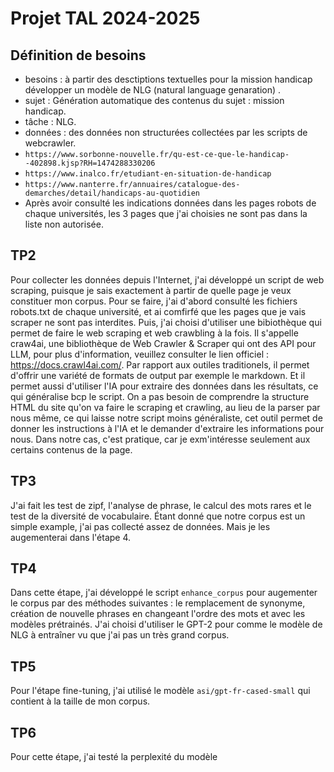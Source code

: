 # Projet TAL 2024-2025
## Définition de besoins
- besoins : à partir des desctiptions textuelles pour la mission handicap développer un modèle de NLG (natural language genaration) .
- sujet : Génération automatique des contenus du sujet : mission handicap.
- tâche : NLG.
- données : des données non structurées collectées par les scripts de webcrawler.
- `https://www.sorbonne-nouvelle.fr/qu-est-ce-que-le-handicap--402898.kjsp?RH=1474288330206`
- `https://www.inalco.fr/etudiant-en-situation-de-handicap`
- `https://www.nanterre.fr/annuaires/catalogue-des-demarches/detail/handicaps-au-quotidien`
- Après avoir consulté les indications données dans les pages robots de chaque universités, les 3 pages que j'ai choisies ne sont pas dans la liste non autorisée.
## TP2
Pour collecter les données depuis l'Internet, j'ai développé un script de web scraping, puisque je sais exactement à partir de quelle page je veux constituer mon corpus. Pour se faire, j'ai d'abord consulté les fichiers robots.txt de chaque université, et ai comfirfé que les pages que je vais scraper ne sont pas interdites. Puis, j'ai choisi d'utiliser une bibiothèque qui permet de faire le web scraping et web crawbling à la fois. Il s'appelle craw4ai, une bibliothèque de Web Crawler & Scraper qui ont des API pour LLM, pour plus d'information, veuillez consulter le lien officiel : https://docs.crawl4ai.com/. Par rapport aux outiles traditionels, il permet d'offrir une variété de formats de output par exemple le markdown. Et il permet aussi d'utiliser l'IA pour extraire des données dans les résultats, ce qui généralise bcp le script. On a pas besoin de comprendre la structure HTML du site qu'on va faire le scraping et crawling, au lieu de la parser par nous même, ce qui laisse notre script moins généraliste, cet outil permet de donner les instructions à l'IA et le demander d'extraire les informations pour nous. Dans notre cas, c'est pratique, car je exm'intéresse seulement aux certains contenus de la page.
## TP3
J'ai fait les test de zipf, l'analyse de phrase, le calcul des mots rares et le test de la diversité de vocabulaire. Étant donné que notre corpus est un simple example, j'ai pas collecté assez de données. Mais je les augementerai dans l'étape 4.
## TP4
Dans cette étape, j'ai développé le script `enhance_corpus` pour augementer le corpus par des méthodes suivantes : le remplacement de synonyme, création de nouvelle phrases en changeant l'ordre des mots et avec les modèles prétrainés. J'ai choisi d'utiliser le GPT-2 pour comme le modèle de NLG à entraîner vu que j'ai pas un très grand corpus.
## TP5
Pour l'étape fine-tuning, j'ai utilisé le modèle `asi/gpt-fr-cased-small` qui contient à la taille de mon corpus.
## TP6
Pour cette étape, j'ai testé la perplexité du modèle
  
